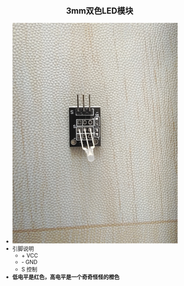 ## <center> 3mm双色LED模块 ##
- <img src="../img/../../img/3mm双色LED模块.jpg" width="90%" height="90%"/>
- 引脚说明
  - \+ VCC
  - \- GND
  - S 控制
- **低电平是红色，高电平是一个奇奇怪怪的橙色**